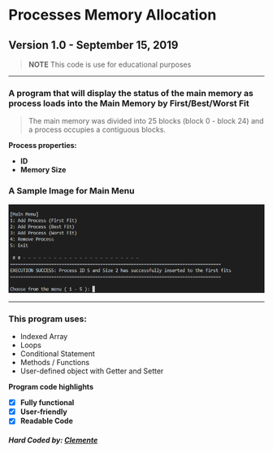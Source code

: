 # Processes Memory Allocation
 ## Version 1.0 - September 15, 2019
> **NOTE** This code is use for educational purposes


---
### A program that will display the status of the main memory as process loads into the Main Memory by First/Best/Worst Fit
> The main memory was divided into 25 blocks (block 0 - block 24) and a process occupies a contiguous blocks.

**Process properties:**
- **ID**
- **Memory Size**

### A Sample Image for Main Menu
![MainMenu](https://github.com/eksqtr/Processes-Memory-Allocation/blob/master/images/image.PNG)

---

### This program uses: 
- Indexed Array
- Loops
- Conditional Statement
- Methods / Functions
- User-defined object with Getter and Setter

**Program code highlights**
- [x] **Fully functional**
- [x] **User-friendly**
- [x] **Readable Code**

##### *Hard Coded by: [Clemente](https://www.facebook.com/eksqtr)*
